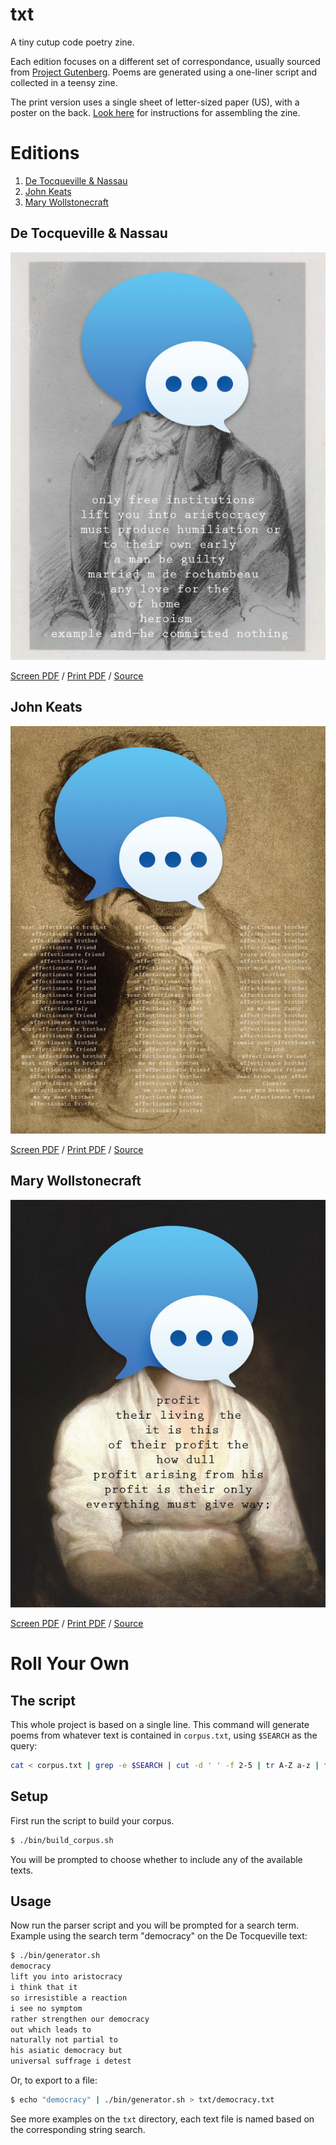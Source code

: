 txt
====

A tiny cutup code poetry zine.

Each edition focuses on a different set of correspondance, usually sourced from [Project Gutenberg](https://en.wikipedia.org/wiki/Project_Gutenberg). Poems are generated using a one-liner script and collected in a teensy zine.

The print version uses a single sheet of letter-sized paper (US), with a poster on the back.  [Look here](http://experimentwithnature.com/03-found/experiment-with-paper-how-to-make-a-one-page-zine/#.VhMuvBNViko) for instructions for assembling the zine.


Editions
========

 1. [De Tocqueville & Nassau](#de-tocqueville--nassau)
 2. [John Keats](#john-keats)
 3. [Mary Wollstonecraft](#mary-wollstonecraft)


De Tocqueville & Nassau
------------------------------

![Poster image](booklet/de_tocqueville_nassau/de_tocqueville-poster.jpg)

[Screen PDF](https://github.com/sfpc-amd/txt-conversations/raw/master/booklet/de_tocqueville_nassau/de_tocqueville-booklet-screen.pdf) / [Print PDF](https://github.com/sfpc-amd/txt-conversations/raw/master/booklet/de_tocqueville_nassau/de_tocqueville-booklet-print.pdf) / [Source](http://www.gutenberg.org/ebooks/13333)

John Keats
------------------------------

![Poster image](booklet/keats/keats-poster.jpg)

[Screen PDF](https://github.com/sfpc-amd/txt-conversations/raw/master/booklet/keats/keats-booklet-screen.pdf) / [Print PDF](https://github.com/sfpc-amd/txt-conversations/raw/master/booklet/keats/keats-booklet-print.pdf) / [Source](http://www.gutenberg.org/ebooks/35698)

Mary Wollstonecraft
------------------------------

![Poster image](booklet/wollstonecraft/wollstonecraft-poster.jpg)

[Screen PDF](https://github.com/sfpc-amd/txt-conversations/raw/master/booklet/wollstonecraft/wollstonecraft-booklet-screen.pdf) / [Print PDF](https://github.com/sfpc-amd/txt-conversations/raw/master/booklet/wollstonecraft/wollstonecraft-booklet-print.pdf) / [Source](http://www.gutenberg.org/ebooks/3529)


Roll Your Own
===============================

The script
----------

This whole project is based on a single line. This command will generate poems from whatever text is contained in `corpus.txt`, using `$SEARCH` as the query:

```bash
cat < corpus.txt | grep -e $SEARCH | cut -d ' ' -f 2-5 | tr A-Z a-z | tr -d "',._\""
```


Setup
------

First run the script to build your corpus.

```bash
$ ./bin/build_corpus.sh
```

You will be prompted to choose whether to include any of the available texts.

Usage
-----

Now run the parser script and you will be prompted for a search term. Example using the search term "democracy" on the De Tocqueville text:

```bash
$ ./bin/generator.sh
democracy
lift you into aristocracy
i think that it
so irresistible a reaction
i see no symptom
rather strengthen our democracy
out which leads to
naturally not partial to
his asiatic democracy but
universal suffrage i detest
```

Or, to export to a file:

```bash
$ echo "democracy" | ./bin/generator.sh > txt/democracy.txt
```

See more examples on the `txt` directory, each text file is named based on the corresponding string search.

